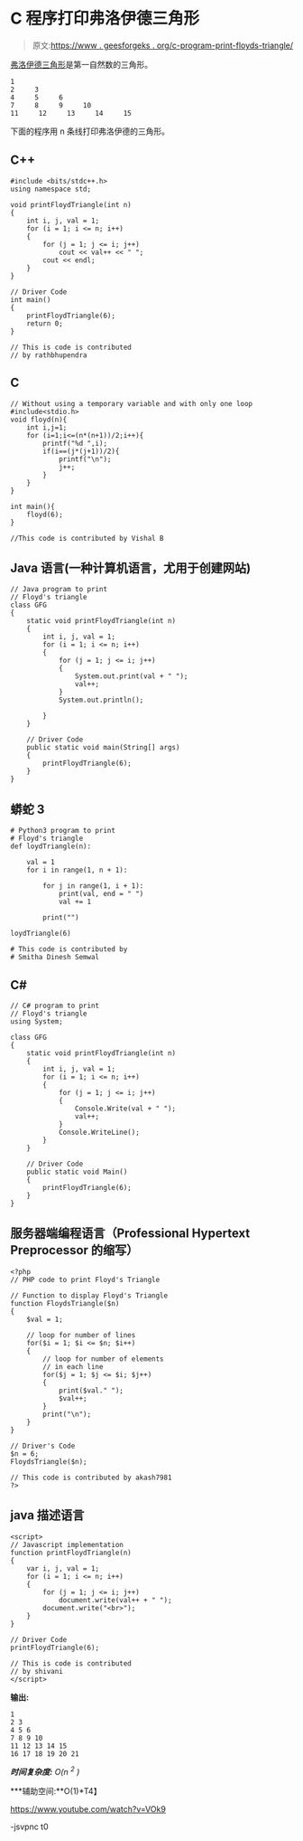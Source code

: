 # C 程序打印弗洛伊德三角形

> 原文:[https://www . geesforgeks . org/c-program-print-floyds-triangle/](https://www.geeksforgeeks.org/c-program-print-floyds-triangle/)

[弗洛伊德三角形](http://en.wikipedia.org/wiki/Floyd%27s_triangle)是第一自然数的三角形。

```
1
2     3
4     5     6
7     8     9     10
11     12     13     14     15
```

下面的程序用 n 条线打印弗洛伊德的三角形。

## C++

```
#include <bits/stdc++.h>
using namespace std;

void printFloydTriangle(int n)
{
    int i, j, val = 1;
    for (i = 1; i <= n; i++)
    {
        for (j = 1; j <= i; j++)
            cout << val++ << " ";
        cout << endl;
    }
}

// Driver Code
int main()
{
    printFloydTriangle(6);
    return 0;
}

// This is code is contributed
// by rathbhupendra
```

## C

```
// Without using a temporary variable and with only one loop
#include<stdio.h>
void floyd(n){
    int i,j=1;
    for (i=1;i<=(n*(n+1))/2;i++){
        printf("%d ",i);
        if(i==(j*(j+1))/2){
            printf("\n");
            j++;
        }
    }
}

int main(){
    floyd(6);
}

//This code is contributed by Vishal B
```

## Java 语言(一种计算机语言，尤用于创建网站)

```
// Java program to print
// Floyd's triangle
class GFG
{
    static void printFloydTriangle(int n)
    {
        int i, j, val = 1;
        for (i = 1; i <= n; i++)
        {
            for (j = 1; j <= i; j++)
            {
                System.out.print(val + " ");
                val++;
            }
            System.out.println();

        }
    }

    // Driver Code
    public static void main(String[] args)
    {
        printFloydTriangle(6);
    }
}
```

## 蟒蛇 3

```
# Python3 program to print
# Floyd's triangle
def loydTriangle(n):

    val = 1
    for i in range(1, n + 1):

        for j in range(1, i + 1):
            print(val, end = " ")
            val += 1

        print("")

loydTriangle(6)

# This code is contributed by
# Smitha Dinesh Semwal
```

## C#

```
// C# program to print
// Floyd's triangle
using System;

class GFG
{
    static void printFloydTriangle(int n)
    {
        int i, j, val = 1;
        for (i = 1; i <= n; i++)
        {
            for (j = 1; j <= i; j++)
            {
                Console.Write(val + " ");
                val++;
            }
            Console.WriteLine();
        }
    }

    // Driver Code
    public static void Main()
    {
        printFloydTriangle(6);
    }
}
```

## 服务器端编程语言（Professional Hypertext Preprocessor 的缩写）

```
<?php
// PHP code to print Floyd's Triangle

// Function to display Floyd's Triangle
function FloydsTriangle($n)
{
    $val = 1;

    // loop for number of lines
    for($i = 1; $i <= $n; $i++)
    {
        // loop for number of elements
        // in each line
        for($j = 1; $j <= $i; $j++)
        {
            print($val." ");
            $val++;
        }
        print("\n");
    }
}

// Driver's Code
$n = 6;
FloydsTriangle($n);

// This code is contributed by akash7981
?>
```

## java 描述语言

```
<script>
// Javascript implementation
function printFloydTriangle(n)
{
    var i, j, val = 1;
    for (i = 1; i <= n; i++)
    {
        for (j = 1; j <= i; j++)
            document.write(val++ + " ");
        document.write("<br>");
    }
}

// Driver Code
printFloydTriangle(6);

// This is code is contributed
// by shivani
</script>
```

**输出:**

```
1
2 3
4 5 6
7 8 9 10
11 12 13 14 15
16 17 18 19 20 21
```

***时间复杂度:** O(n <sup>2</sup> )*

***辅助空间:**O(1)*T4】

https://www.youtube.com/watch?v=VOk9

-jsvpnc t0